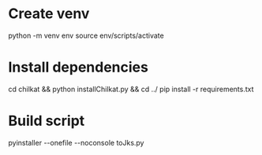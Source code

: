 # Create venv
python -m venv env
source env/scripts/activate

# Install dependencies
cd chilkat && python installChilkat.py && cd ../
pip install -r requirements.txt

# Build script
pyinstaller --onefile --noconsole toJks.py